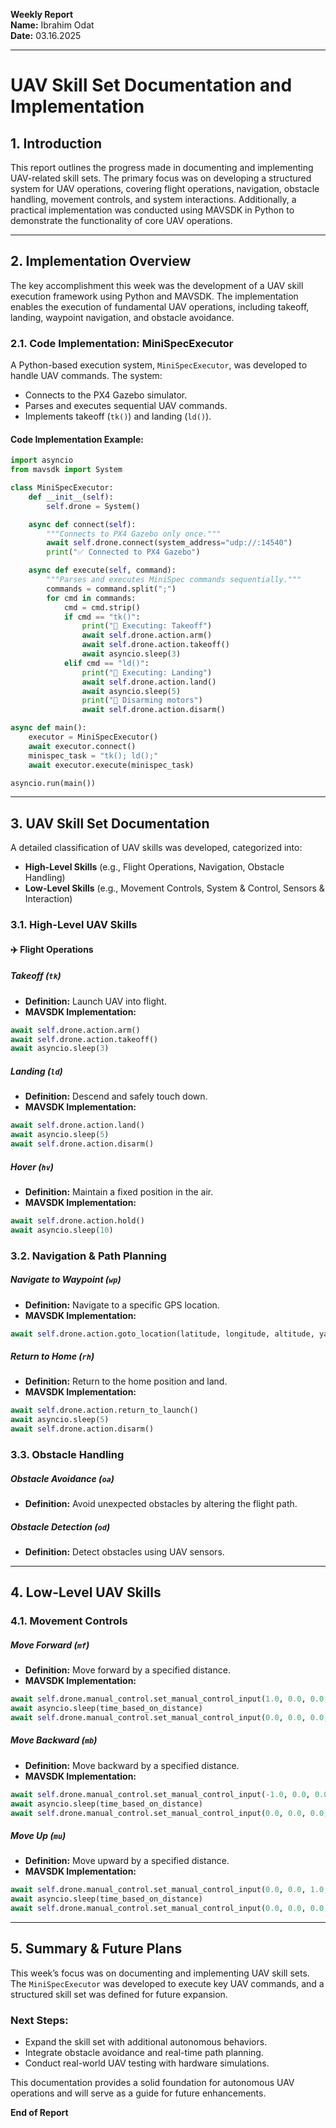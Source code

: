 **Weekly Report**  
**Name:** Ibrahim Odat  
**Date:** 03.16.2025  

---

# **UAV Skill Set Documentation and Implementation**

## **1. Introduction**
This report outlines the progress made in documenting and implementing UAV-related skill sets. The primary focus was on developing a structured system for UAV operations, covering flight operations, navigation, obstacle handling, movement controls, and system interactions. Additionally, a practical implementation was conducted using MAVSDK in Python to demonstrate the functionality of core UAV operations.

---

## **2. Implementation Overview**
The key accomplishment this week was the development of a UAV skill execution framework using Python and MAVSDK. The implementation enables the execution of fundamental UAV operations, including takeoff, landing, waypoint navigation, and obstacle avoidance.

### **2.1. Code Implementation: MiniSpecExecutor**
A Python-based execution system, `MiniSpecExecutor`, was developed to handle UAV commands. The system:
- Connects to the PX4 Gazebo simulator.
- Parses and executes sequential UAV commands.
- Implements takeoff (`tk()`) and landing (`ld()`).

#### **Code Implementation Example:**
```python
import asyncio
from mavsdk import System

class MiniSpecExecutor:
    def __init__(self):
        self.drone = System()

    async def connect(self):
        """Connects to PX4 Gazebo only once."""
        await self.drone.connect(system_address="udp://:14540")
        print("✅ Connected to PX4 Gazebo")

    async def execute(self, command):
        """Parses and executes MiniSpec commands sequentially."""
        commands = command.split(";")
        for cmd in commands:
            cmd = cmd.strip()
            if cmd == "tk()":
                print("🚀 Executing: Takeoff")
                await self.drone.action.arm()
                await self.drone.action.takeoff()
                await asyncio.sleep(3)
            elif cmd == "ld()":
                print("🛬 Executing: Landing")
                await self.drone.action.land()
                await asyncio.sleep(5)
                print("🔻 Disarming motors")
                await self.drone.action.disarm()

async def main():
    executor = MiniSpecExecutor()
    await executor.connect()
    minispec_task = "tk(); ld();"
    await executor.execute(minispec_task)

asyncio.run(main())
```

---

## **3. UAV Skill Set Documentation**
A detailed classification of UAV skills was developed, categorized into:
- **High-Level Skills** (e.g., Flight Operations, Navigation, Obstacle Handling)
- **Low-Level Skills** (e.g., Movement Controls, System & Control, Sensors & Interaction)

### **3.1. High-Level UAV Skills**
#### **✈️ Flight Operations**
##### **Takeoff (`tk`)**
- **Definition:** Launch UAV into flight.
- **MAVSDK Implementation:**
```python
await self.drone.action.arm()
await self.drone.action.takeoff()
await asyncio.sleep(3)
```
##### **Landing (`ld`)**
- **Definition:** Descend and safely touch down.
- **MAVSDK Implementation:**
```python
await self.drone.action.land()
await asyncio.sleep(5)
await self.drone.action.disarm()
```
##### **Hover (`hv`)**
- **Definition:** Maintain a fixed position in the air.
- **MAVSDK Implementation:**
```python
await self.drone.action.hold()
await asyncio.sleep(10)
```

### **3.2. Navigation & Path Planning**
##### **Navigate to Waypoint (`wp`)**
- **Definition:** Navigate to a specific GPS location.
- **MAVSDK Implementation:**
```python
await self.drone.action.goto_location(latitude, longitude, altitude, yaw)
```
##### **Return to Home (`rh`)**
- **Definition:** Return to the home position and land.
- **MAVSDK Implementation:**
```python
await self.drone.action.return_to_launch()
await asyncio.sleep(5)
await self.drone.action.disarm()
```

### **3.3. Obstacle Handling**
##### **Obstacle Avoidance (`oa`)**
- **Definition:** Avoid unexpected obstacles by altering the flight path.
##### **Obstacle Detection (`od`)**
- **Definition:** Detect obstacles using UAV sensors.

---

## **4. Low-Level UAV Skills**
### **4.1. Movement Controls**
##### **Move Forward (`mf`)**
- **Definition:** Move forward by a specified distance.
- **MAVSDK Implementation:**
```python
await self.drone.manual_control.set_manual_control_input(1.0, 0.0, 0.0, 0.0)
await asyncio.sleep(time_based_on_distance)
await self.drone.manual_control.set_manual_control_input(0.0, 0.0, 0.0, 0.0)
```
##### **Move Backward (`mb`)**
- **Definition:** Move backward by a specified distance.
- **MAVSDK Implementation:**
```python
await self.drone.manual_control.set_manual_control_input(-1.0, 0.0, 0.0, 0.0)
await asyncio.sleep(time_based_on_distance)
await self.drone.manual_control.set_manual_control_input(0.0, 0.0, 0.0, 0.0)
```
##### **Move Up (`mu`)**
- **Definition:** Move upward by a specified distance.
- **MAVSDK Implementation:**
```python
await self.drone.manual_control.set_manual_control_input(0.0, 0.0, 1.0, 0.0)
await asyncio.sleep(time_based_on_distance)
await self.drone.manual_control.set_manual_control_input(0.0, 0.0, 0.0, 0.0)
```

---

## **5. Summary & Future Plans**
This week’s focus was on documenting and implementing UAV skill sets. The `MiniSpecExecutor` was developed to execute key UAV commands, and a structured skill set was defined for future expansion.

### **Next Steps:**
- Expand the skill set with additional autonomous behaviors.
- Integrate obstacle avoidance and real-time path planning.
- Conduct real-world UAV testing with hardware simulations.

This documentation provides a solid foundation for autonomous UAV operations and will serve as a guide for future enhancements.

**End of Report**


